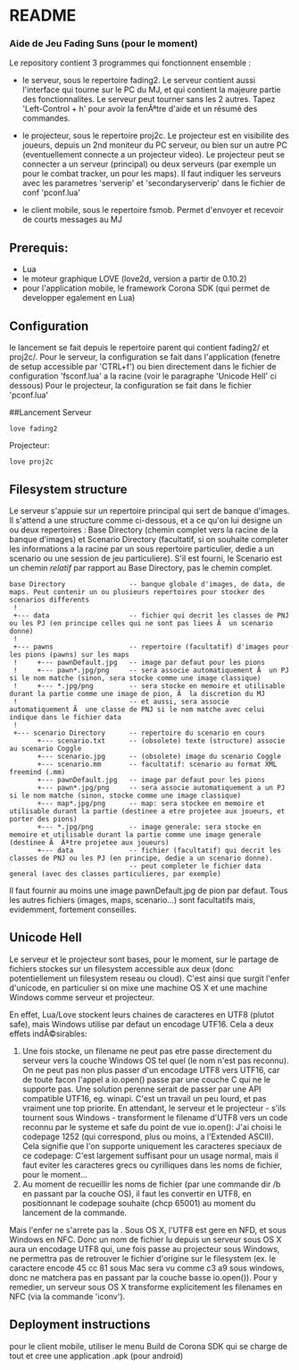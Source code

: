 # README #

### Aide de Jeu Fading Suns (pour le moment) ###

Le repository contient 3 programmes qui fonctionnent ensemble :

- le serveur, sous le repertoire fading2. Le serveur contient aussi l'interface qui tourne sur le PC du MJ, et qui contient la majeure partie des fonctionnalites. Le serveur peut tourner sans les 2 autres. Tapez 'Left-Control + h' pour avoir la fenÃªtre d'aide et un résumé des commandes.

- le projecteur, sous le repertoire proj2c. Le projecteur est en visibilite des joueurs, depuis un 2nd moniteur du PC serveur, ou bien sur un autre PC (eventuellement connecte a un projecteur video). Le projecteur peut se connecter a un serveur (principal) ou deux serveurs (par exemple un pour le combat tracker, un pour les maps). Il faut indiquer les serveurs avec les parametres 'serverip' et 'secondaryserverip' dans le fichier de conf 'pconf.lua'

- le client mobile, sous le repertoire fsmob. Permet d'envoyer et recevoir de courts messages au MJ

## Prerequis:
- Lua
- le moteur graphique LOVE (love2d, version a  partir de 0.10.2)
- pour l'application mobile, le framework Corona SDK (qui permet de developper egalement en Lua)

## Configuration
le lancement se fait depuis le repertoire parent qui contient fading2/ et proj2c/.
Pour le serveur, la configuration se fait dans l'application (fenetre de setup accessible par 'CTRL+f') ou bien directement dans le fichier de configuration 'fsconf.lua' a la racine (voir le paragraphe 'Unicode Hell' ci dessous)
Pour le projecteur, la configuration se fait dans le fichier 'pconf.lua'

##Lancement
Serveur
```
love fading2
```

Projecteur:
```
love proj2c
```

## Filesystem structure
Le serveur s'appuie sur un repertoire principal qui sert de banque d'images. Il s'attend a une structure comme ci-dessous, et a ce qu'on lui designe un ou deux repertoires : Base Directory (chemin complet vers la racine de la banque d'images) et Scenario Directory (facultatif, si on souhaite completer les informations a la racine par un sous repertoire particulier, dedie a un scenario ou une session de jeu particuliere). S'il est fourni, le Scenario est un chemin *relatif* par
rapport au Base Directory, pas le chemin complet.

```
base Directory                -- banque globale d'images, de data, de maps. Peut contenir un ou plusieurs repertoires pour stocker des scenarios differents
 !
 +--- data                    -- fichier qui decrit les classes de PNJ ou les PJ (en principe celles qui ne sont pas liees Ã  un scenario donne)
 !
 +--- pawns                   -- repertoire (facultatif) d'images pour les pions (pawns) sur les maps
 !     +--- pawnDefault.jpg   -- image par defaut pour les pions
 !     +--- pawn*.jpg/png     -- sera associe automatiquement Ã  un PJ si le nom matche (sinon, sera stocke comme une image classique)
 !     +--- *.jpg/png         -- sera stocke en memoire et utilisable durant la partie comme une image de pion, Ã  la discretion du MJ
 !                            -- et aussi, sera associe automatiquement Ã  une classe de PNJ si le nom matche avec celui indique dans le fichier data
 !
 +--- scenario Directory      -- repertoire du scenario en cours
       +--- scenario.txt      -- (obsolete) texte (structure) associe au scenario Coggle
       +--- scenario.jpg      -- (obsolete) image du scenario Coggle                    
       +--- scenario.mm       -- facultatif: scenario au format XML freemind (.mm)
       +--- pawnDefault.jpg   -- image par defaut pour les pions
       +--- pawn*.jpg/png     -- sera associe automatiquement a un PJ si le nom matche (sinon, stocke comme une image classique)
       +--- map*.jpg/png      -- map: sera stockee en memoire et utilisable durant la partie (destinee a etre projetee aux joueurs, et porter des pions) 
       +--- *.jpg/png         -- image generale: sera stocke en memoire et utilisable durant la partie comme une image generale (destinee Ã  Ãªtre projetee aux joueurs) 
       +--- data              -- fichier (facultatif) qui decrit les classes de PNJ ou les PJ (en principe, dedie a un scenario donne).
                              -- peut completer le fichier data general (avec des classes particulieres, par exemple)
```

Il faut fournir au moins une image pawnDefault.jpg de pion par defaut. Tous les autres fichiers (images, maps, scenario...) sont facultatifs mais, evidemment, fortement conseilles.

## Unicode Hell
Le serveur et le projecteur sont bases, pour le moment, sur le partage de fichiers stockes sur un filesystem accessible aux deux (donc potentiellement un filesystem reseau ou cloud). C'est ainsi que surgit l'enfer d'unicode, en particulier si on mixe une machine OS X et une machine Windows comme serveur et projecteur. 

En effet, Lua/Love stockent leurs chaines de caracteres en UTF8 (plutot safe), mais Windows utilise par defaut un encodage UTF16. 
Cela a deux effets indÃ©sirables:
1. Une fois stocke, un filename ne peut pas etre passe directement du serveur vers la couche Windows OS tel quel (le nom n'est pas reconnu). On ne peut pas non plus passer d'un encodage UTF8 vers UTF16, car de toute facon l'appel a io.open() passe par une couche C qui ne le supporte pas. Une solution perenne serait de passer
par une API compatible UTF16, eg. winapi. C'est un travail un peu lourd, et pas vraiment une top priorite. 
En attendant, le serveur et le projecteur - s'ils tournent sous Windows - transforment le filename d'UTF8 vers un code reconnu par le systeme et safe du point de
vue io.open(): J'ai choisi le codepage 1252 (qui correspond, plus ou moins, a l'Extended ASCII). Cela signifie que l'on supporte uniquement les caracteres speciaux
de ce codepage: C'est largement suffisant pour un usage normal, mais il faut eviter les caracteres grecs ou cyrilliques dans les noms de fichier, pour le moment...
2. Au moment de recueillir les noms de fichier (par une commande dir /b en passant par la couche OS), il faut les convertir en UTF8, en positionnant le codepage souhaite (chcp 65001) au moment du lancement de la commande.

Mais l'enfer ne s'arrete pas la . Sous OS X, l'UTF8 est gere en NFD, et sous Windows en NFC. Donc un nom de fichier lu depuis un serveur sous OS X aura un encodage
UTF8 qui, une fois passe au projecteur sous Windows, ne permettra pas de retrouver le fichier d'origine sur le filesystem (ex. le caractere encode 45 cc 81 sous
Mac sera vu comme c3 a9 sous windows, donc ne matchera pas en passant par la couche basse io.open()). Pour y remedier, un serveur sous OS X transforme explicitement
les filenames en NFC (via la commande 'iconv').

## Deployment instructions

pour le client mobile, utiliser le menu Build de Corona SDK qui se charge de tout et cree une application .apk (pour android)
